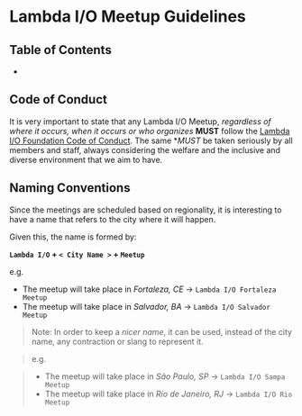# Lambda I/O Meetup Guidelines

## Table of Contents

- []()

## Code of Conduct

It is very important to state that any Lambda I/O Meetup, *regardless of where
it occurs, when it occurs or who organizes* **MUST** follow the [Lambda I/O
Foundation Code of Conduct](https://github.com/lambda-io/code-of-conduct). The same **MUST* be taken seriously by all members
and staff, always considering the welfare and the inclusive and diverse
environment that we aim to have.

## Naming Conventions

Since the meetings are scheduled based on regionality, it is interesting to have
a name that refers to the city where it will happen.

Given this, the name is formed by:

**`Lambda I/O` + `< City Name >` + `Meetup`**

e.g.

- The meetup will take place in *Fortaleza, CE* -> `Lambda I/O Fortaleza Meetup`
- The meetup will take place in *Salvador, BA* -> `Lambda I/O Salvador Meetup`

> Note: In order to keep a *nicer name*, it can be used, instead of the city
name, any contraction or slang to represent it.

> e.g.

> - The meetup will take place in *São Paulo, SP* -> `Lambda I/O Sampa Meetup`
> - The meetup will take place in *Rio de Janeiro, RJ* -> `Lambda I/O Rio Meetup`

##
